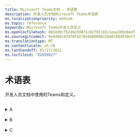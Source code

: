 ```yaml
---
title: Microsoft Teams文档 - 术语表
description: 开发人员文档Microsoft Teams术语表
ms.localizationpriority: medium
ms.topic: reference
keywords: Microsoft Teams开发人员定义
ms.openlocfilehash: 0858d0cfb246e99871c02f81c82c1eaa30bb6edf
ms.sourcegitcommit: 9e448dcdfd78f4278e9600808228e8158d830ef7
ms.translationtype: MT
ms.contentlocale: zh-CN
ms.lasthandoff: 01/17/2022
ms.locfileid: "62059827"
---
```

# <a name="glossary"></a>术语表

开发人员文档中使用的Teams和定义。
<br>
<br>
<details>
<summary>A</summary>

| Term | 定义 |
| --- | --- |
| 操作命令 | 操作命令用于向用户显示用于收集或显示信息的模式弹出窗口。 <br>**另请参阅**：消息传递扩展;搜索命令 |
| 自适应卡片 | 自适应卡片是内容可操作的代码段，可以通过机器人或消息传递扩展添加到对话中。 这些卡片使用文本、图形和按钮为受众提供丰富的通信体验。 |
| 应用程序目录 | 应用程序目录用于存储适用于 SharePoint 和 Office 的应用程序，供组织内部使用。 |
| 应用部件清单 | Teams应用清单介绍了应用如何集成到 Microsoft Teams 产品。 清单必须符合 托管在 的架构 https://developer.microsoft.com/json-schemas/teams/v1.11/MicrosoftTeams.schema.json 。 |
| 应用包 | 应用Teams包是一个 zip 文件，其中包含应用清单文件和应用图标 - 颜色图标和大纲图标。 |
| 应用权限 | 应用中的"应用Teams"选项允许你为应用启用应用的设备权限。 仅在应用的清单文件声明应用需要设备权限时可用。 <br> **另请参阅**：设备权限 |
| 应用程序范围 | 应用范围确定你的应用如何与用户交互。 应用可以具有个人范围、频道范围或团队作用域。 一Teams应用程序可以跨范围存在。 |
| 应用程序 Studio | App Studio 是一款应用，可开始创建或集成自己的Microsoft Teams应用。 它现在已发展为开发人员门户。 <br> **另请参阅**：开发人员门户 |
| Azure 资源 | 可通过 Azure 使用的服务，Teams应用可用于 Azure 部署。 它可以是存储帐户、Web 应用、数据库等。 |
| Azure Active Directory | Azure Active Directory (Azure AD) Microsoft 基于云的标识和访问管理服务。 它可帮助经过身份验证的用户访问内部和外部 Azure 资源的资源。 |
| 身份验证 | 身份验证是授权用户访问应用的一个过程。 可以使用 Microsoft Graph API 或基于 Web 的身份验证完成。 <br> **另请参阅**：标识提供程序 |
| 身份验证流 | 在Teams，有两种不同的身份验证流来验证用户使用应用：基于 Web 的身份验证和 OAuthPrompt 流。 |
|
</details>
<br>
<details>
<summary>B</summary>

| Term | 定义 |
| --- | --- |
| Blazor | Blazor 是一个免费的开源 Web 框架，使开发人员能够使用 C# 和 HTML 创建 Web 应用。 它允许你使用 C# 而不是 JavaScript 生成交互式 Web UIs。 Blazor 应用程序由使用 C#、HTML 和 CSS 实现的可重用 Web UI 组件组成。 它由 Microsoft 开发。 |
| Bicep | Bicep 是一种声明性语言，这意味着元素可以按任何顺序显示。 与强制性语言不同，元素的顺序不会影响部署的处理方式。 |
| Bot | 自动程序是执行编程的重复任务的应用。 <br> **另请参阅**：对话机器人;聊天机器人 |
| 自动Emulator | Bot Framework Emulator是一个桌面应用程序，允许你在本地或远程测试和调试机器人。 |
| 机器人框架 | Bot Framework 是一个丰富的 SDK，用于创建使用 C#、Java、Python 和 JavaScript 的聊天机器人。 如果你已有基于 Bot Framework 的自动程序，你可以轻松修改它以在 Teams。 |
</details>
<br>
<details>
<summary>C</summary>

| Term | 定义 |
| --- | --- |
| 呼叫机器人 | 参与音频或视频通话和联机会议的机器人。 <br> **另请参阅**：聊天机器人;会议机器人 |
| 功能 | 应用的功能称为Teams功能。 应用可能有一个或多个核心功能，如选项卡、机器人、消息传递扩展。 <br>**另请参阅**：设备功能;媒体功能 |
| 聊天机器人 | 聊天机器人也称为聊天机器人或对话机器人。 该应用由客户服务或支持人员等用户运行简单而重复的任务。 <br> **另请参阅**：对话机器人。 |
| 频道 | 频道是团队共享消息、工具和文件的单一位置。 在Teams中，团队协作和通信通过渠道实现。  |
| 客户端密码 | 客户端密码/密码或作为证书的公钥或私钥对。 这不是本机应用的必需项。 <br> **另请参阅**： Bot |
| 云资源 | 通过 Internet 在云中可用的服务，Teams应用可以使用。 它可以是存储帐户、Web 应用、数据库等。 |
| 协作应用 |  <br> **另请参阅**：独立应用 |
| 连接器 |  <br> **另请参阅**：Webhooks |
| 对话 | 对话是在自动程序与一个或多个用户Microsoft Teams发送的一系列消息。 对话可以有三个范围：频道、个人聊天和群聊。 <br>**另请参阅**：一对一聊天;群聊 |
| 对话机器人 |  对话机器人允许用户使用文本、交互式卡片和任务模块与 Web 服务交互。 <br>**请参阅 aso** 聊天机器人 |